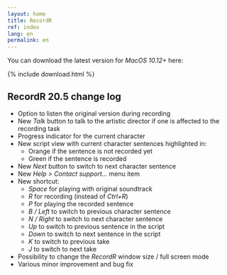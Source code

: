 ```yaml
---
layout: home
title: RecordR
ref: index
lang: en
permalink: en
---
```


You can download the latest version for *MacOS 10.12+* here:

{% include download.html %}

## RecordR 20.5 change log

- Option to listen the original version during recording
- New *Talk* button to talk to the artistic director if one is affected to the recording task
- Progress indicator for the current character
- New script view with current character sentences highlighted in:
  - Orange if the sentence is not recorded yet
  - Green if the sentence is recorded
- New *Next* button to switch to next character sentence
- New *Help > Contact support...* menu item
- New shortcut:
  - *Space* for playing with original soundtrack
  - *R* for recording (instead of *Ctrl+R*)
  - *P* for playing the recorded sentence
  - *B / Left* to switch to previous character sentence
  - *N / Right* to switch to next character sentence
  - *Up* to switch to previous sentence in the script
  - *Down* to switch to next sentence in the script
  - *K* to switch to previous take
  - *J* to switch to next take
- Possibility to change the *RecordR* window size / full screen mode
- Various minor improvement and bug fix
